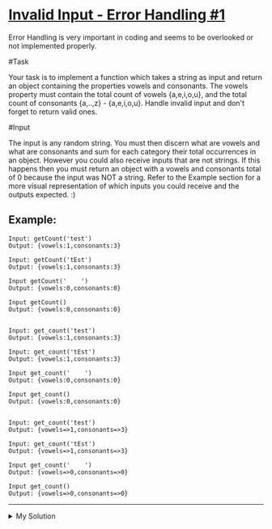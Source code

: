 # [Invalid Input - Error Handling #1](https://www.codewars.com/kata/55e6125ad777b540d9000042)

Error Handling is very important in coding and seems to be overlooked or not implemented properly.

#Task

Your task is to implement a function which takes a string as input and return an object containing the properties vowels and consonants. The vowels property must contain the total count of vowels {a,e,i,o,u}, and the total count of consonants {a,..,z} - {a,e,i,o,u}. Handle invalid input and don't forget to return valid ones.

#Input

The input is any random string. You must then discern what are vowels and what are consonants and sum for each category their total occurrences in an object. However you could also receive inputs that are not strings. If this happens then you must return an object with a vowels and consonants total of 0 because the input was NOT a string. Refer to the Example section for a more visual representation of which inputs you could receive and the outputs expected. :)

## Example:

    Input: getCount('test')
    Output: {vowels:1,consonants:3}

    Input: getCount('tEst')
    Output: {vowels:1,consonants:3}

    Input getCount('    ')
    Output: {vowels:0,consonants:0}

    Input getCount()
    Output: {vowels:0,consonants:0}


    Input: get_count('test')
    Output: {vowels:1,consonants:3}

    Input: get_count('tEst')
    Output: {vowels:1,consonants:3}

    Input get_count('    ')
    Output: {vowels:0,consonants:0}

    Input get_count()
    Output: {vowels:0,consonants:0}


    Input: get_count('test')
    Output: {vowels=>1,consonants=>3}

    Input: get_count('tEst')
    Output: {vowels=>1,consonants=>3}

    Input get_count('    ')
    Output: {vowels=>0,consonants=>0}

    Input get_count()
    Output: {vowels=>0,consonants=>0}

---

<details><summary>My Solution</summary>

````js
function getCount(words) {
  if(typeof words !== 'string') return { vowels: 0, consonants: 0 }
  const vowels = (words.match(/[aeiou]/gi) || []).length
  const consonants = (words.replace(/[^a-z]/gi, '').match(/[^aeiou]/gi) || []).length
  return { vowels, consonants}
}
```

</details>
````
